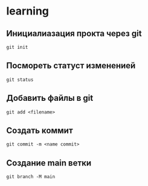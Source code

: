 # learning

## Инициалиазация прокта через git 
```shell
git init
```

## Посмореть статуст измененией 
```shell
git status
```

## Добавить файлы в git 
```shell
git add <filename>
```

## Создать коммит 

```shell
git commit -m <name commit>
```
## Создание main ветки 
```shell
git branch -M main
```
